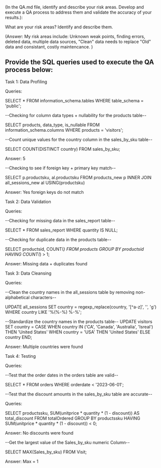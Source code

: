 (In the QA.md file, identify and describe your risk areas. Develop and execute a QA process to address them and validate the accuracy of your results.):

What are your risk areas? Identify and describe them.

(Answer: My risk areas include: Unknown weak points, finding errors, deleted data, multiple data sources, "Clean" data needs to replace "Old" data and consistant, costly maintencance. )

Provide the SQL queries used to execute the QA process below:
-------------------------------

Task 1: Data Profiling

Queries:

SELECT *
FROM information_schema.tables
WHERE table_schema = 'public';


--Checking for column data types + nullability for the products table--

SELECT products, data_type, is_nullable
FROM information_schema.columns
WHERE products = 'visitors';


--Count unique values for the country column in the sales_by_sku table--

SELECT COUNT(DISTINCT country)
FROM sales_by_sku;

Answer: 5

--Checking to see if foreign key + primary key match--

SELECT p.productsku, al.productsku
FROM products_new p
INNER JOIN all_sessions_new al
USING(productsku)

Answer: Yes foreign keys do not match

Task 2: Data Validation

Queries:

--Checking for missing data in the sales_report table--

SELECT *
FROM sales_report
WHERE quantity IS NULL;


--Checking for duplicate data in the products table--

SELECT productsid, COUNT(*)
FROM products
GROUP BY productsid
HAVING COUNT(*) > 1;


Answer: Missing data + duplicates found

Task 3: Data Cleansing

Queries:

--Clean the country names in the all_sessions table by removing non-alphabetical characters--

UPDATE all_sessions
SET country = regexp_replace(country, '[^a-z]', '', 'g')
WHERE country LIKE '%(%-%) %-%';

--Standardize the country names in the products table--
UPDATE visitors
SET country = CASE
    WHEN country IN ('CA', 'Canada', 'Australia', 'Isreal') THEN 'United States'
    WHEN country = 'USA' THEN 'United States'
    ELSE country
    END;

Answer: Multiple countries were found

Task 4: Testing

Queries:

--Test that the order dates in the orders table are valid--

SELECT *
FROM orders
WHERE orderdate < '2023-06-01';


--Test that the discount amounts in the sales_by_sku table are accurate--

Queries:

SELECT productssku, SUM(unitprice * quantity * (1 - discount)) AS total_discount
FROM totalOrdered
GROUP BY productssku
HAVING SUM(unitprice * quantity * (1 - discount)) < 0;

Answer: No discounts were found


--Get the largest value of the Sales_by_sku numeric Column--


SELECT  MAX(Sales_by_sku) FROM Visit;

Answer: Max = 1





